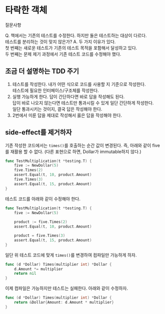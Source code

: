 # 타락한 객체

질문사항

Q. 책에서는 기존의 테스트를 수정한다. 하지만 둘은 테스트하는 대상이 다르다.  
   테스트를 분리하는 것이 맞지 않은가?
A. 두 가지 이유가 있다.  
   첫 번째는 새로운 테스트가 기존의 테스트 목적을 포함해서 달성하고 있다.  
   두 번째는 문제 제기 과정에서 기존 테스트 코드를 수정해야 했다.

## 조금 더 설명하는 TDD 주기

1. 테스트를 작성한다. 내가 어떤 식으로 코드를 사용할 지 기준으로 작성한다.  
   테스트에 필요한 인터페이스/구조체를 작성한다.
2. 실행 가능하게 한다. 답이 간단하다면 바로 답을 작성해도 된다.  
   답이 바로 나오지 않는다면 테스트만 통과시킬 수 있게 일단 간단하게 작성한다.  
   일단 통과시키는 것이지, 결국 답은 작성해야 한다.
3. 2번에서 미룬 답을 제대로 작성해서 옳은 답을 작성해야 한다.

## side-effect를 제거하자

기존 작성한 코드에서는 `times()`를 호출하는 순간 값이 변경된다. 즉, 아래와 같이 five를 재활용 할 수 없다. (다른 표현으로 하면, Dollar가 immutable하지 않다.)

```go
func TestMultiplication(t *testing.T) {
	five := NewDollar(5)
	five.Times(2)
	assert.Equal(t, 10, product.Amount)
	five.Times(3)
	assert.Equal(t, 15, product.Amount)
}
```

테스트 코드를 아래와 같이 수정해야 한다.

```go
func TestMultiplication(t *testing.T) {
	five := NewDollar(5)
    
	product := five.Times(2)
	assert.Equal(t, 10, product.Amount)

	product = five.Times(3)
	assert.Equal(t, 15, product.Amount)
}
```

일단 위 테스트 코드에 맞게 `times()`를 변경하여 컴파일만 가능하게 하자.

```go
func (d *Dollar) Times(multiplier int) *Dollar {
	d.Amount *= multiplier
	return nil
}
```

이제 컴파일은 가능하지만 테스트는 실패한다. 아래와 같이 수정하자.

```go
func (d *Dollar) Times(multiplier int) *Dollar {
	return &Dollar{Amount: d.Amount * multiplier}
}
```

